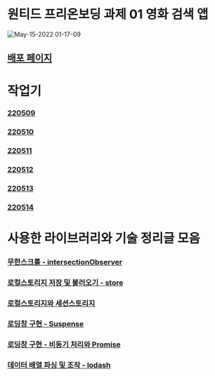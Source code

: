 # 원티드 프리온보딩 과제 01 영화 검색 앱

![May-15-2022 01-17-09](https://user-images.githubusercontent.com/37893979/168440145-0f6dc974-a65b-40b0-8a74-e18d24d971c7.gif)

## [배포 페이지](https://chichoon.github.io/wanted-movie-app)

# 작업기

### [220509](https://chichoon.tistory.com/498)

### [220510](https://chichoon.tistory.com/512)

### [220511](https://chichoon.tistory.com/515)

### [220512](https://chichoon.tistory.com/518)

### [220513](https://chichoon.tistory.com/521)

### [220514](https://chichoon.tistory.com/524)

# 사용한 라이브러리와 기술 정리글 모음

### [무한스크롤 - intersectionObserver](https://chichoon.tistory.com/514)

### [로컬스토리지 저장 및 불러오기 - store](https://chichoon.tistory.com/516)

### [로컬스토리지와 세션스토리지](https://chichoon.tistory.com/517)

### [로딩창 구현 - Suspense](https://chichoon.tistory.com/519)

### [로딩창 구현 - 비동기 처리와 Promise](https://chichoon.tistory.com/520)

### [데이터 배열 파싱 및 조작 - lodash](https://chichoon.tistory.com/523)
